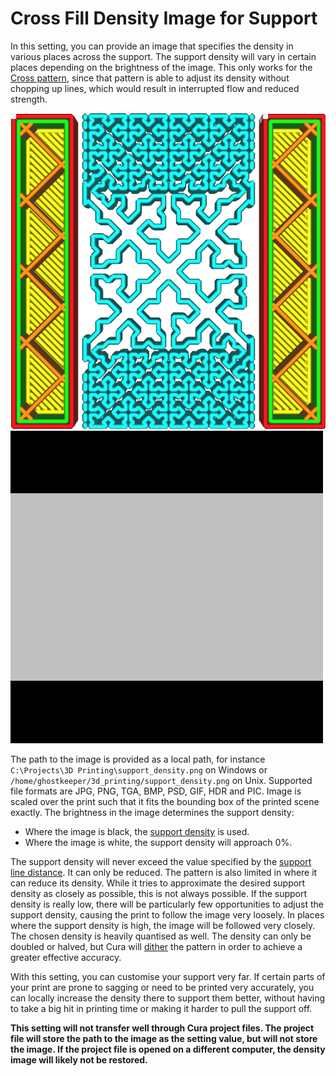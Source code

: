 Cross Fill Density Image for Support
====
In this setting, you can provide an image that specifies the density in various places across the support. The support density will vary in certain places depending on the brightness of the image. This only works for the [Cross pattern](support_pattern.md), since that pattern is able to adjust its density without chopping up lines, which would result in interrupted flow and reduced strength.

![The support density is greater at the sides](images/cross_support_density_image.png)
![The image file used to create that pattern](images/cross_support_density_image_mask.png)

The path to the image is provided as a local path, for instance `C:\Projects\3D Printing\support_density.png` on Windows or `/home/ghostkeeper/3d_printing/support_density.png` on Unix. Supported file formats are JPG, PNG, TGA, BMP, PSD, GIF, HDR and PIC. Image is scaled over the print such that it fits the bounding box of the printed scene exactly. The brightness in the image determines the support density:
* Where the image is black, the [support density](support_infill_rate.md) is used.
* Where the image is white, the support density will approach 0%.

The support density will never exceed the value specified by the [support line distance](support_line_distance.md). It can only be reduced. The pattern is also limited in where it can reduce its density. While it tries to approximate the desired support density as closely as possible, this is not always possible. If the support density is really low, there will be particularly few opportunities to adjust the support density, causing the print to follow the image very loosely. In places where the support density is high, the image will be followed very closely. The chosen density is heavily quantised as well. The density can only be doubled or halved, but Cura will [dither](https://en.wikipedia.org/wiki/Dither) the pattern in order to achieve a greater effective accuracy.

With this setting, you can customise your support very far. If certain parts of your print are prone to sagging or need to be printed very accurately, you can locally increase the density there to support them better, without having to take a big hit in printing time or making it harder to pull the support off.  

**This setting will not transfer well through Cura project files. The project file will store the path to the image as the setting value, but will not store the image. If the project file is opened on a different computer, the density image will likely not be restored.**